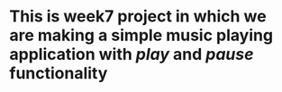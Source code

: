 


# This is week7 project in which we are making a **simple music playing application** with *play* and *pause* functionality
